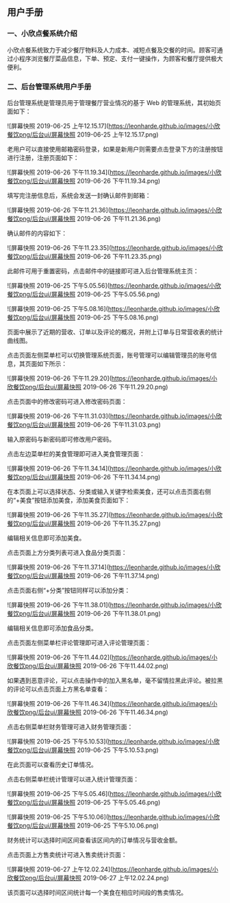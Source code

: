 ## 用户手册

### 一、小欣点餐系统介绍
小欣点餐系统致力于减少餐厅物料及人力成本、减短点餐及交餐的时间。顾客可通过小程序浏览餐厅菜品信息，下单、预定、支付一键操作，为顾客和餐厅提供极大便利。

### 二、后台管理系统用户手册
后台管理系统是管理员用于管理餐厅营业情况的基于 Web 的管理系统，其初始页面如下：

![屏幕快照 2019-06-25 上午12.15.17](https://leonharde.github.io/images/小欣餐饮png/后台ui/屏幕快照 2019-06-25 上午12.15.17.png)

老用户可以直接使用邮箱密码登录，如果是新用户则需要点击登录下方的注册按钮进行注册，注册页面如下：

![屏幕快照 2019-06-26 下午11.19.34](https://leonharde.github.io/images/小欣餐饮png/后台ui/屏幕快照 2019-06-26 下午11.19.34.png)

填写完注册信息后，系统会发送一封确认邮件到邮箱：

![屏幕快照 2019-06-26 下午11.21.36](https://leonharde.github.io/images/小欣餐饮png/后台ui/屏幕快照 2019-06-26 下午11.21.36.png)

确认邮件的内容如下：

![屏幕快照 2019-06-26 下午11.23.35](https://leonharde.github.io/images/小欣餐饮png/后台ui/屏幕快照 2019-06-26 下午11.23.35.png)

此邮件可用于重置密码，点击邮件中的链接即可进入后台管理系统主页：

![屏幕快照 2019-06-25 下午5.05.56](https://leonharde.github.io/images/小欣餐饮png/后台ui/屏幕快照 2019-06-25 下午5.05.56.png)

![屏幕快照 2019-06-25 下午5.08.16](https://leonharde.github.io/images/小欣餐饮png/后台ui/屏幕快照 2019-06-25 下午5.08.16.png)

页面中展示了近期的营收、订单以及评论的概况，并附上订单与日常营收表的统计曲线图。

点击页面左侧菜单栏可以切换管理系统页面，账号管理可以编辑管理员的账号信息，其页面如下所示：

![屏幕快照 2019-06-26 下午11.29.20](https://leonharde.github.io/images/小欣餐饮png/后台ui/屏幕快照 2019-06-26 下午11.29.20.png)

点击页面中的修改密码可进入修改密码页面：

![屏幕快照 2019-06-26 下午11.31.03](https://leonharde.github.io/images/小欣餐饮png/后台ui/屏幕快照 2019-06-26 下午11.31.03.png)

输入原密码与新密码即可修改用户密码。

点击左边菜单栏的美食管理即可进入美食管理页面：

![屏幕快照 2019-06-26 下午11.34.14](https://leonharde.github.io/images/小欣餐饮png/后台ui/屏幕快照 2019-06-26 下午11.34.14.png)

在本页面上可以选择状态、分类或输入关键字检索美食，还可以点击页面右侧的“+美食”按钮添加美食，添加美食页面如下：

![屏幕快照 2019-06-26 下午11.35.27](https://leonharde.github.io/images/小欣餐饮png/后台ui/屏幕快照 2019-06-26 下午11.35.27.png)

编辑相关信息即可添加美食。

点击页面上方分类列表可进入食品分类页面：

![屏幕快照 2019-06-26 下午11.37.14](https://leonharde.github.io/images/小欣餐饮png/后台ui/屏幕快照 2019-06-26 下午11.37.14.png)

点击页面右侧“+分类”按钮同样可以添加分类：

![屏幕快照 2019-06-26 下午11.38.01](https://leonharde.github.io/images/小欣餐饮png/后台ui/屏幕快照 2019-06-26 下午11.38.01.png)

编辑相关信息即可添加食品分类。

点击页面左侧菜单栏评论管理即可进入评论管理页面：

![屏幕快照 2019-06-26 下午11.44.02](https://leonharde.github.io/images/小欣餐饮png/后台ui/屏幕快照 2019-06-26 下午11.44.02.png)

如果遇到恶意评论，可以点击操作中的加入黑名单，毫不留情拉黑此评论。被拉黑的评论可以点击页面上方黑名单查看：

![屏幕快照 2019-06-26 下午11.46.34](https://leonharde.github.io/images/小欣餐饮png/后台ui/屏幕快照 2019-06-26 下午11.46.34.png)

点击右侧菜单栏财务管理可进入财务管理页面：

![屏幕快照 2019-06-25 下午5.10.53](https://leonharde.github.io/images/小欣餐饮png/后台ui/屏幕快照 2019-06-25 下午5.10.53.png)

在此页面可以查看历史订单情况。

点击右侧菜单栏统计管理可以进入统计管理页面：

![屏幕快照 2019-06-25 下午5.05.46](https://leonharde.github.io/images/小欣餐饮png/后台ui/屏幕快照 2019-06-25 下午5.05.46.png)

![屏幕快照 2019-06-25 下午5.10.06](https://leonharde.github.io/images/小欣餐饮png/后台ui/屏幕快照 2019-06-25 下午5.10.06.png)

财务统计可以选择时间区间查看该区间内的订单情况与营收金额。

点击页面上方售卖统计可进入售卖统计页面：

![屏幕快照 2019-06-27 上午12.02.24](https://leonharde.github.io/images/小欣餐饮png/后台ui/屏幕快照 2019-06-27 上午12.02.24.png)

该页面可以选择时间区间统计每一个美食在相应时间段的售卖情况。